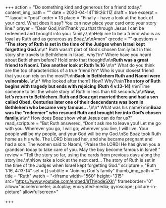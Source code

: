 +++
action = "Do something kind and generous for a friend today."
content_img_path = ""
date = 2020-04-14T19:26:11Z
draft = true
excerpt = ""
layout = "post"
order = 13
place = "Finally - have a look at the back of your card. What does it say? You can now place your card onto your story line."
prayer = "Dear God,\n\nThank you that through Jesus I can be redeemed and brought into your family.\n\nHelp me to be a friend who is as loyal as Ruth and as generous as Boaz.\n\nAmen"
qrcode = ""
questions = "**The story of Ruth is set in the time of the Judges when Israel kept forgetting God.**\n\n* Ruth wasn’t part of God’s chosen family but in this story she travels to Bethlehem in Israel, why?\n* Where have you heard about Bethlehem before? Hold onto that thought!\n\n**Ruth was a great friend to Naomi. Take another look at Ruth 1v.16** \n\n* What do you think are the top characteristics of a true friend?\n* Who is your closest friend that you can rely on the most?\n\n**Back in Bethlehem Ruth and Naomi were vulnerable.**  \n\n* Who looked after them? How? Why?\n\n**The story of Ruth begins with tragedy but ends with rejoicing (Ruth 4 v.13-14)** \n\nTime someone to tell the whole story of Ruth in less than 60 seconds.\n\n**Now, let’s return to Bethlehem. Ruth and Boaz got married there and had a son called Obed. Centuries later one of their descendants was born in Bethlehem who became very famous...** \n\n* What was his name?\n\n**Boaz was the “redeemer” who rescued Ruth and brought her into God’s chosen family.**\n\n* How does Boaz show what Jesus can do for us?"
read_scripture = "But Ruth answered, “Don't ask me to leave you! Let me go with you. Wherever you go, I will go; wherever you live, I will live. Your people will be my people, and your God will be my God.\nSo Boaz took Ruth home as his wife. The LORD blessed her, and she became pregnant and had a son. The women said to Naomi, “Praise the LORD! He has given you a grandson today to take care of you. May the boy become famous in Israel! "
review = "Tell the story so far, using the cards from previous days along the storyline.\n\nNow take a look at the next card… The story of Ruth is set in the time of the Judges when Israel kept forgetting God."
scripture = "Ruth 1:16, 4:13-14"
set = []
subtitle = "Joining God's family"
thumb_img_path = ""
title = "Ruth"
watch = "<iframe width=\"560\" height=\"315\" src=\"https://www.youtube.com/embed/irThVpdeSXk\" frameborder=\"0\" allow=\"accelerometer; autoplay; encrypted-media; gyroscope; picture-in-picture\" allowfullscreen></iframe>"

+++

